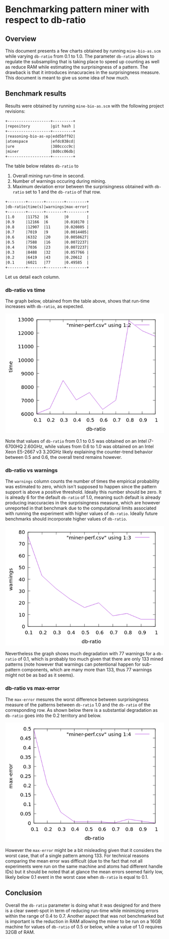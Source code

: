 # Benchmarking pattern miner with respect to db-ratio

## Overview

This document presents a few charts obtained by running
`mine-bio-as.scm` while varying `db-ratio` from 0.1 to 1.0.  The
parameter `db-ratio` allows to regulate the subsampling that is taking
place to speed up counting as well as reduce RAM while estimating the
surprisingness of a pattern.  The drawback is that it introduces
innacuracies in the surprisingness measure.  This document is meant to
give us some idea of how much.

## Benchmark results

Results were obtained by running `mine-bio-as.scm` with the following
project revisions:

```
+-------------------+---------+
|repository         |git hash |
+-------------------+---------+
|reasoning-bio-as-xp|edd5bff92|
|atomspace          |efdc038cd|
|ure                |380cccc9c|
|miner              |8d0cc06db|
+-------------------+---------+
```

The table below relates `db-ratio` to

1. Overall mining run-time in second.
2. Number of warnings occuring during mining.
3. Maximum deviation error between the surprisingness obtained with
   `db-ratio` set to 1 and the `db-ratio` of that row.

```
+--------+-------+--------+---------+
|db-ratio|time(s)|warnings|max-error|
+--------+-------+--------+---------+
|1.0     |11752  |6       |0        |
|0.9     |12166  |6       |0.010170 |
|0.8     |12907  |11      |0.020805 |
|0.7     |7019   |9       |0.0014405|
|0.6     |6332   |20      |0.0058627|
|0.5     |7588   |16      |0.0072237|
|0.4     |7036   |23      |0.0072237|
|0.3     |8488   |32      |0.057766 |
|0.2     |6419   |43      |0.20612  |
|0.1     |6021   |77      |0.49585  |
+--------+-------+--------+---------+
```

Let us detail each column.

### db-ratio vs time

The graph below, obtained from the table above, shows that run-time
increases with `db-ratio`, as expected.

![db-ratio-vs-time](miner-perf-db-ratio-time.png)

Note that values of `db-ratio` from 0.1 to 0.5 was obtained on an
Intel i7-6700HQ 2.60GHz, while values from 0.6 to 1.0 was obtained on
an Intel Xeon E5-2667 v3 3.20GHz likely explaining the counter-trend
behavior between 0.5 and 0.6, the overall trend remains however.

### db-ratio vs warnings

The `warnings` column counts the number of times the empirical
probability was estimated to zero, which isn't supposed to happen
since the pattern support is above a positive threshold.  Ideally this
number should be zero.  It is already 6 for the default `db-ratio` of
1.0, meaning such default is already producing inaccuracies in the
surprisingness measure, which are however unreported in that benchmark
due to the computational limits associated with running the experiment
with higher values of `db-ratio`.  Ideally future benchmarks should
incorporate higher values of `db-ratio`.

![db-ratio-vs-warnings](miner-perf-db-ratio-warnings.png)

Nevertheless the graph shows much degradation with 77 warnings for a
`db-ratio` of 0.1, which is probably too much given that there are
only 133 mined patterns (note however that warnings can potentional
happen for sub-pattern components, which are many more than 133, thus
77 warnings might not be as bad as it seems).

### db-ratio vs max-error

The `max-error` mesures the worst difference between surprisingness
measure of the patterns between `db-ratio` 1.0 and the `db-ratio` of
the corresponding row.  As shown below there is a substantial
degradation as `db-ratio` goes into the 0.2 territory and below.

![db-ratio-vs-max-error](miner-perf-db-ratio-max-error.png)

However the `max-error` might be a bit misleading given that it
considers the worst case, that of a single pattern among 133.  For
technical reasons comparing the mean error was difficult (due to the
fact that not all experiments were run on the same machine and atoms
had different handle IDs) but it should be noted that at glance the
mean errors seemed fairly low, likely below 0.1 event in the worst
case when `db-ratio` is equal to 0.1.

## Conclusion

Overall the `db-ratio` parameter is doing what it was designed for and
there is a clear sweet-spot in term of reducing run-time while
minimizing errors within the range of 0.4 to 0.7. Another aspect that
was not benchmarked but is important is the reduction in RAM allowing
the miner to be run on a 16GB machine for values of `db-ratio` of 0.5
or below, while a value of 1.0 requires 32GB of RAM.
